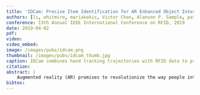 ```yaml
---
title: 'IDCam: Precise Item Identification for AR Enhanced Object Interactions'
authors: [li, whitmire, mariakakis, Victor Chan, Alanson P. Sample, patel]
conference: 13th Annual IEEE International Conference on RFID, 2019
date: 2019-04-02
pdf:
video:
video_embed:
image: /images/pubs/idcam.png
thumbnail: /images/pubs/idcam_thumb.jpg
caption: IDCam combines hand tracking trajectories with RFID data to precisely identify objects the user picks up.
citation:
abstract: |
    Augmented reality (AR) promises to revolutionize the way people interact with their surroundings by seamlessly overlaying virtual information onto the physical world. To improve the quality of such information, AR systems need to identify the object with which the user is interacting. AR systems today heavily rely on computer vision for object identification; however, state-of-the-art computer vision systems can only identify the general object categories, rather than their precise identity. In this work, we propose IDCam, a system that fuses RFID and computer vision for precise item identification in AR object-oriented interactions. IDCam simultaneously tracks users' hands using a depth camera and generates motion traces for RFID-tagged objects. The system then correlates traces from vision and RFID to match item identities with user interactions. We tested our system through a simulated retail scenario where 5 participants interacted with a clothing rack simultaneously. In our evaluation study deployed in a lab environment, IDCam identified item interactions with an accuracy of 82.0% within 2 seconds.
bibtex:
---
```

